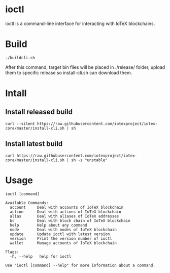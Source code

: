 # ioctl
ioctl is a command-line interface for interacting with IoTeX blockchains.

# Build
`./buildcli.sh`

After this command, target bin files will be placed in ./release/ folder, upload them to
specific release so install-cli.sh can download them.

# Intall
## Install released build
    curl --silent https://raw.githubusercontent.com/iotexproject/iotex-core/master/install-cli.sh | sh

## Install latest build
    curl https://raw.githubusercontent.com/iotexproject/iotex-core/master/install-cli.sh | sh -s "unstable"

# Usage
    ioctl [command]

    Available Commands:
      account     Deal with accounts of IoTeX blockchain
      action      Deal with actions of IoTeX blockchain
      alias       Deal with aliases of IoTeX addresses
      bc          Deal with block chain of IoTeX blockchain
      help        Help about any command
      node        Deal with nodes of IoTeX blockchain
      update      Update ioctl with latest version
      version     Print the version number of ioctl
      wallet      Manage accounts of IoTeX blockchain

    Flags:
      -h, --help   help for ioctl

    Use "ioctl [command] --help" for more information about a command.
